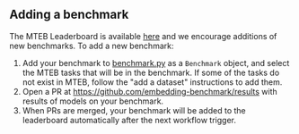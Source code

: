 ## Adding a benchmark

The MTEB Leaderboard is available [here](https://huggingface.co/spaces/mteb/leaderboard) and we encourage additions of new benchmarks. To add a new benchmark:

1. Add your benchmark to [benchmark.py](../mteb/benchmarks/benchmarks.py) as a `Benchmark` object, and select the MTEB tasks that will be in the benchmark. If some of the tasks do not exist in MTEB, follow the "add a dataset" instructions to add them.
2. Open a PR at https://github.com/embedding-benchmark/results with results of models on your benchmark.
3. When PRs are merged, your benchmark will be added to the leaderboard automatically after the next workflow trigger.
